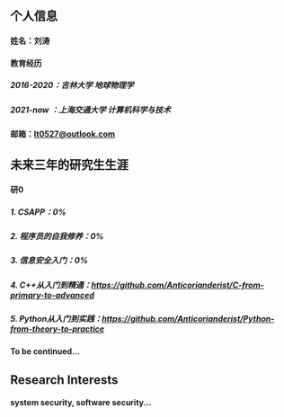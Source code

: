 ## 个人信息
#### 姓名：刘涛
#### 教育经历
##### 2016-2020：吉林大学 地球物理学
##### 2021-now ：上海交通大学 计算机科学与技术
#### 邮箱：lt0527@outlook.com

## 未来三年的研究生生涯
#### 研0
##### 1. CSAPP：0%
##### 2. 程序员的自我修养：0%
##### 3. 信息安全入门：0%
##### 4. C++从入门到精通：<https://github.com/Anticorianderist/C-from-primary-to-advanced>
##### 5. Python从入门到实践：<https://github.com/Anticorianderist/Python-from-theory-to-practice>
#### To be continued...

## Research Interests
#### system security, software security...
